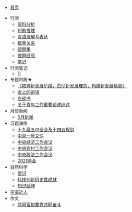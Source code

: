 <!-- 侧边导航栏 -->
* [首页](README)
<!-- 加一个斜杠在是寻找文件夹，不加斜杠是寻找文件 -->
* 行测
    * [资料分析](xc/zlfx)
    * [判断推理](xc/pdtl)
    * [言语理解与表达](xc/yyljybd)
    * [数量关系](xc/slgx)
    * [错题集](xc/ctj)
    * [做题经验](xc/ztjy)
    * [笔记](xc/bj)
* 行测笔记
    * []
* 专题时政★
    * [《把握新发展阶段，贯彻新发展理念，构建新发展格局》](ztsz/bwxfzjdgcxfzlngjxfzgj)
    * [会上的讲话](ztsz/hsdjh)
    * [白皮书](ztsz/bps)
    * [关于青年工作重要论述综述](ztsz/gyqngzzylszs)
* 月份新闻
    * [5月新闻](yfxw/5y)
* 习题演练
    * [十九届五中全会及十四五规划](xtyl/sjjwzqhjsswgh)
    * [中央一号文件](xtyl/zyyhwj)
    * [中央经济工作会议](xtyl/zyjjgzhy)
    * [中央农村工作会议](xtyl/zyncgzhy)
    * [中央政法工作会议](xtyl/zyzfgzhy)
    * [2021两会](xtyl/2021lh)
* 自然科学
    * [常识](zrkx/)
    * [科技创新历史性成就](zrkx/kjcxlsxcj)
    * [知识延伸](zrkx/zsys)
* [平语近人](pyjr)
* 作文
    * [共同富裕要靠共同奋斗](zw/gtfyykgtfd)